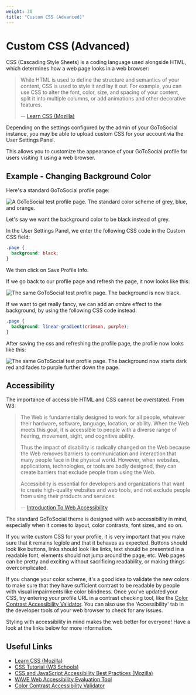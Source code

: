 ```yaml
---
weight: 30
title: "Custom CSS (Advanced)"
---
```


# Custom CSS (Advanced)

CSS (Cascading Style Sheets) is a coding language used alongside HTML, which determines how a web page looks in a web browser:

> While HTML is used to define the structure and semantics of your content, CSS is used to style it and lay it out. For example, you can use CSS to alter the font, color, size, and spacing of your content, split it into multiple columns, or add animations and other decorative features.
>
> -- [Learn CSS (Mozilla)](https://developer.mozilla.org/en-US/docs/Learn/CSS)

Depending on the settings configured by the admin of your GoToSocial instance, you may be able to upload custom CSS for your account via the User Settings Panel.

This allows you to customize the appearance of your GoToSocial profile for users visiting it using a web browser.

## Example - Changing Background Color

Here's a standard GoToSocial profile page:

![A GoToSocial test profile page. The standard color scheme of grey, blue, and orange.](/assets/cssstandard.png)

Let's say we want the background color to be black instead of grey.

In the User Settings Panel, we enter the following CSS code in the Custom CSS field:

```css
.page {
  background: black;
}
```

We then click on Save Profile Info.

If we go back to our profile page and refresh the page, it now looks like this:

![The same GoToSocial test profile page. The background is now black.](/assets/cssblack.png)

If we want to get really fancy, we can add an ombre effect to the background, by using the following CSS code instead:

```css
.page {
  background: linear-gradient(crimson, purple);
}
```

After saving the css and refreshing the profile page, the profile now looks like this:

![The same GoToSocial test profile page. The background now starts dark red and fades to purple further down the page.](/assets/cssgradient.png)

## Accessibility

The importance of accessible HTML and CSS cannot be overstated. From W3:

> The Web is fundamentally designed to work for all people, whatever their hardware, software, language, location, or ability. When the Web meets this goal, it is accessible to people with a diverse range of hearing, movement, sight, and cognitive ability.
>
> Thus the impact of disability is radically changed on the Web because the Web removes barriers to communication and interaction that many people face in the physical world. However, when websites, applications, technologies, or tools are badly designed, they can create barriers that exclude people from using the Web.
>
> Accessibility is essential for developers and organizations that want to create high-quality websites and web tools, and not exclude people from using their products and services.
>
> -- [Introduction To Web Accessibility](https://www.w3.org/WAI/fundamentals/accessibility-intro/)

The standard GoToSocial theme is designed with web accessibility in mind, especially when it comes to layout, color contrasts, font sizes, and so on.

If you write custom CSS for your profile, it is very important that you make sure that it remains legible and that it behaves as expected. Buttons should look like buttons, links should look like links, text should be presented in a readable font, elements should not jump around the page, etc. Web pages can be pretty and exciting without sacrificing readability, or making things overcomplicated.

If you change your color scheme, it's a good idea to validate the new colors to make sure that they have sufficient contrast to be readable by people with visual impairments like color blindness. Once you've updated your CSS, try entering your profile URL in a contrast checking tool, like the [Color Contrast Accessibility Validator](https://color.a11y.com/Contrast). You can also use the 'Accessibility' tab in the developer tools of your web browser to check for any issues.

Styling with accessibility in mind makes the web better for everyone! Have a look at the links below for more information.

## Useful Links

- [Learn CSS (Mozilla)](https://developer.mozilla.org/en-US/docs/Learn/CSS)
- [CSS Tutorial (W3 Schools)](https://www.w3schools.com/Css/default.asp)
- [CSS and JavaScript Accessibility Best Practices (Mozilla)](https://developer.mozilla.org/en-US/docs/Learn/Accessibility/CSS_and_JavaScript#css)
- [WAVE Web Accessibility Evaluation Tool](https://wave.webaim.org/)
- [Color Contrast Accessibility Validator](https://color.a11y.com/Contrast)
